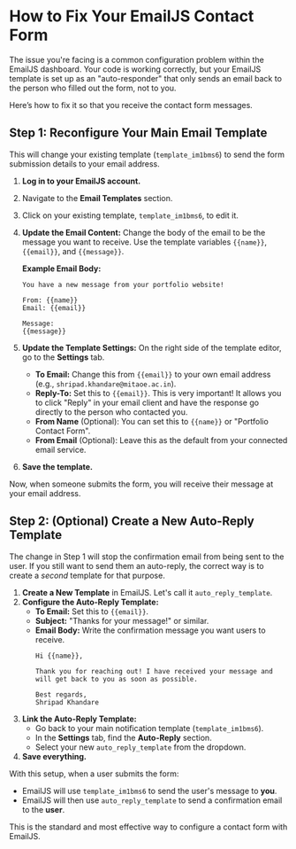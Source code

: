 # How to Fix Your EmailJS Contact Form

The issue you're facing is a common configuration problem within the EmailJS dashboard. Your code is working correctly, but your EmailJS template is set up as an "auto-responder" that only sends an email back to the person who filled out the form, not to you.

Here’s how to fix it so that you receive the contact form messages.

## Step 1: Reconfigure Your Main Email Template

This will change your existing template (`template_im1bms6`) to send the form submission details to your email address.

1.  **Log in to your EmailJS account.**
2.  Navigate to the **Email Templates** section.
3.  Click on your existing template, `template_im1bms6`, to edit it.
4.  **Update the Email Content:** Change the body of the email to be the message you want to receive. Use the template variables `{{name}}`, `{{email}}`, and `{{message}}`.

    **Example Email Body:**
    ```
    You have a new message from your portfolio website!

    From: {{name}}
    Email: {{email}}

    Message:
    {{message}}
    ```

5.  **Update the Template Settings:** On the right side of the template editor, go to the **Settings** tab.
    *   **To Email:** Change this from `{{email}}` to your own email address (e.g., `shripad.khandare@mitaoe.ac.in`).
    *   **Reply-To:** Set this to `{{email}}`. This is very important! It allows you to click "Reply" in your email client and have the response go directly to the person who contacted you.
    *   **From Name** (Optional): You can set this to `{{name}}` or "Portfolio Contact Form".
    *   **From Email** (Optional): Leave this as the default from your connected email service.

6.  **Save the template.**

Now, when someone submits the form, you will receive their message at your email address.

## Step 2: (Optional) Create a New Auto-Reply Template

The change in Step 1 will stop the confirmation email from being sent to the user. If you still want to send them an auto-reply, the correct way is to create a *second* template for that purpose.

1.  **Create a New Template** in EmailJS. Let's call it `auto_reply_template`.
2.  **Configure the Auto-Reply Template:**
    *   **To Email:** Set this to `{{email}}`.
    *   **Subject:** "Thanks for your message!" or similar.
    *   **Email Body:** Write the confirmation message you want users to receive.
        ```
        Hi {{name}},

        Thank you for reaching out! I have received your message and will get back to you as soon as possible.

        Best regards,
        Shripad Khandare
        ```
3.  **Link the Auto-Reply Template:**
    *   Go back to your main notification template (`template_im1bms6`).
    *   In the **Settings** tab, find the **Auto-Reply** section.
    *   Select your new `auto_reply_template` from the dropdown.
4.  **Save everything.**

With this setup, when a user submits the form:
-   EmailJS will use `template_im1bms6` to send the user's message to **you**.
-   EmailJS will then use `auto_reply_template` to send a confirmation email to the **user**.

This is the standard and most effective way to configure a contact form with EmailJS.

